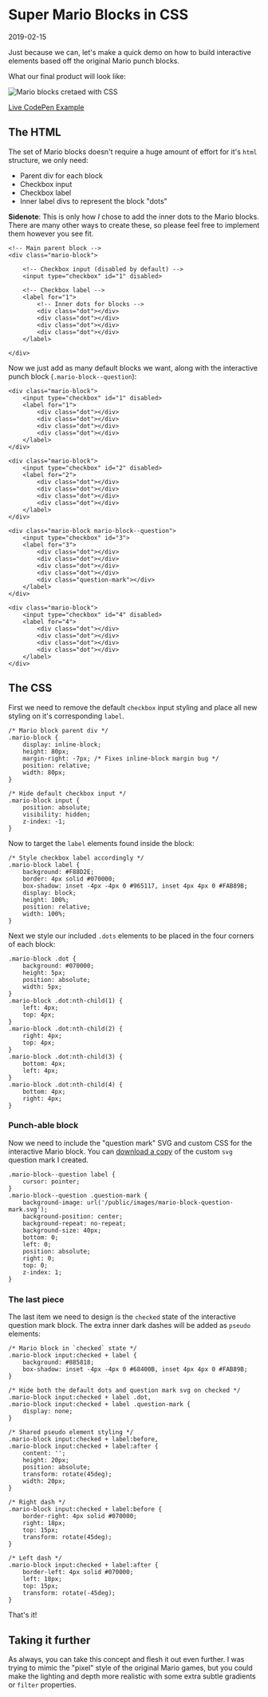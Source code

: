 # Super Mario Blocks in CSS

2019-02-15

Just because we can, let's make a quick demo on how to build interactive elements based off the original Mario punch blocks.

What our final product will look like:

![Mario blocks cretaed with CSS](/public/images/mario-block.png)

[Live CodePen Example](https://codepen.io/bradleytaunt/pen/JjEPOVe)

## The HTML

The set of Mario blocks doesn't require a huge amount of effort for it's `html` structure, we only need:

- Parent div for each block
- Checkbox input
- Checkbox label
- Inner label divs to represent the block "dots"

**Sidenote**: This is only how *I* chose to add the inner dots to the Mario blocks. There are many other ways to create these, so please feel free to implement them however you see fit.


    <!-- Main parent block -->
    <div class="mario-block">
    
        <!-- Checkbox input (disabled by default) -->
        <input type="checkbox" id="1" disabled>
    
        <!-- Checkbox label -->
        <label for="1">
            <!-- Inner dots for blocks -->
            <div class="dot"></div>
            <div class="dot"></div>
            <div class="dot"></div>
            <div class="dot"></div>
        </label>
    
    </div>


Now we just add as many default blocks we want, along with the interactive punch block (`.mario-block--question`):


    <div class="mario-block">
        <input type="checkbox" id="1" disabled>
        <label for="1">
            <div class="dot"></div>
            <div class="dot"></div>
            <div class="dot"></div>
            <div class="dot"></div>
        </label>
    </div>
    
    <div class="mario-block">
        <input type="checkbox" id="2" disabled>
        <label for="2">
            <div class="dot"></div>
            <div class="dot"></div>
            <div class="dot"></div>
            <div class="dot"></div>
        </label>
    </div>
    
    <div class="mario-block mario-block--question">
        <input type="checkbox" id="3">
        <label for="3">
            <div class="dot"></div>
            <div class="dot"></div>
            <div class="dot"></div>
            <div class="dot"></div>
            <div class="question-mark"></div>
        </label>
    </div>
    
    <div class="mario-block">
        <input type="checkbox" id="4" disabled>
        <label for="4">
            <div class="dot"></div>
            <div class="dot"></div>
            <div class="dot"></div>
            <div class="dot"></div>
        </label>
    </div>


## The CSS

First we need to remove the default `checkbox` input styling and place all new styling on it's corresponding `label`.


    /* Mario block parent div */
    .mario-block {
        display: inline-block;
        height: 80px;
        margin-right: -7px; /* Fixes inline-block margin bug */
        position: relative;
        width: 80px;
    }
    
    /* Hide default checkbox input */
    .mario-block input {
        position: absolute;
        visibility: hidden;
        z-index: -1;
    }


Now to target the `label` elements found inside the block:


    /* Style checkbox label accordingly */
    .mario-block label {
        background: #F88D2E;
        border: 4px solid #070000;
        box-shadow: inset -4px -4px 0 #965117, inset 4px 4px 0 #FAB89B;
        display: block;
        height: 100%;
        position: relative;
        width: 100%;
    }


Next we style our included `.dots` elements to be placed in the four corners of each block:


    .mario-block .dot {
        background: #070000;
        height: 5px;
        position: absolute;
        width: 5px;
    }
    .mario-block .dot:nth-child(1) {
        left: 4px;
        top: 4px;
    }
    .mario-block .dot:nth-child(2) {
        right: 4px;
        top: 4px;
    }
    .mario-block .dot:nth-child(3) {
        bottom: 4px;
        left: 4px;
    }
    .mario-block .dot:nth-child(4) {
        bottom: 4px;
        right: 4px;
    }


### Punch-able block

Now we need to include the "question mark" SVG and custom CSS for the interactive Mario block. You can <a href="/public/images/mario-block-question-mark.svg">download a copy</a> of the custom `svg` question mark I created.


    .mario-block--question label {
        cursor: pointer;
    }
    .mario-block--question .question-mark {
        background-image: url('/public/images/mario-block-question-mark.svg');
        background-position: center;
        background-repeat: no-repeat;
        background-size: 40px;
        bottom: 0;
        left: 0;
        position: absolute;
        right: 0;
        top: 0;
        z-index: 1;
    }


### The last piece

The last item we need to design is the `checked` state of the interactive question mark block. The extra inner dark dashes will be added as `pseudo` elements:


    /* Mario block in `checked` state */
    .mario-block input:checked + label {
        background: #885818;
        box-shadow: inset -4px -4px 0 #68400B, inset 4px 4px 0 #FAB89B;
    }
    
    /* Hide both the default dots and question mark svg on checked */
    .mario-block input:checked + label .dot,
    .mario-block input:checked + label .question-mark {
        display: none;
    }
    
    /* Shared pseudo element styling */
    .mario-block input:checked + label:before,
    .mario-block input:checked + label:after {
        content: '';
        height: 20px;
        position: absolute;
        transform: rotate(45deg);
        width: 20px;
    }
    
    /* Right dash */
    .mario-block input:checked + label:before {
        border-right: 4px solid #070000;
        right: 18px;
        top: 15px;
        transform: rotate(45deg);
    }
    
    /* Left dash */
    .mario-block input:checked + label:after {
        border-left: 4px solid #070000;
        left: 18px;
        top: 15px;
        transform: rotate(-45deg);
    }


That's it!

## Taking it further

As always, you can take this concept and flesh it out even further. I was trying to mimic the "pixel" style of the original Mario games, but you could make the lighting and depth more realistic with some extra subtle gradients or `filter` properties.
